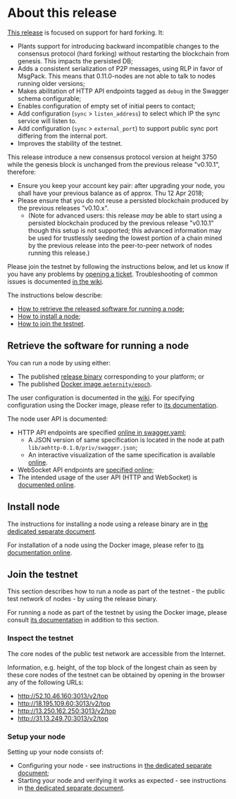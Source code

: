 # About this release

[This release][this-release] is focused on support for hard forking.
It:
* Plants support for introducing backward incompatible changes to the consensus protocol (hard forking) without restarting the blockchain from genesis. This impacts the persisted DB;
* Adds a consistent serialization of P2P messages, using RLP in favor of MsgPack. This means that 0.11.0-nodes are not able to talk to nodes running older versions;
* Makes abilitation of HTTP API endpoints tagged as `debug` in the Swagger schema configurable;
* Enables configuration of empty set of initial peers to contact;
* Add configuration (`sync` > `listen_address`) to select which IP the sync service will listen to.
* Add configuration (`sync` > `external_port`) to support public sync port differing from the internal port.
* Improves the stability of the testnet.

[this-release]: https://github.com/aeternity/epoch/releases/tag/v0.11.0

This release introduce a new consensus protocol version at height 3750 while the genesis block is unchanged from the previous release "v0.10.1", therefore:
* Ensure you keep your account key pair: after upgrading your node, you shall have your previous balance as of approx. Thu 12 Apr 2018;
* Please ensure that you do not reuse a persisted blockchain produced by the previous releases "v0.10.x".
  * (Note for advanced users: this release *may* be able to start using a persisted blockchain produced by the previous release "v0.10.1" though this setup is not supported; this advanced information may be used for trustlessly seeding the lowest portion of a chain mined by the previous release into the peer-to-peer network of nodes running this release.)

Please join the testnet by following the instructions below, and let us know if you have any problems by [opening a ticket](https://github.com/aeternity/epoch/issues).
Troubleshooting of common issues is documented [in the wiki](https://github.com/aeternity/epoch/wiki/Troubleshooting).

The instructions below describe:
* [How to retrieve the released software for running a node](#retrieve-the-software-for-running-a-node);
* [How to install a node](#install-node);
* [How to join the testnet](#join-the-testnet).

## Retrieve the software for running a node

You can run a node by using either:
* The published [release binary][this-release] corresponding to your platform; or
* The published [Docker image `aeternity/epoch`][docker].

[docker]: https://github.com/aeternity/epoch/blob/v0.11.0/docs/docker.md

The user configuration is documented in the [wiki](https://github.com/aeternity/epoch/wiki/User-provided-configuration).
For specifying configuration using the Docker image, please refer to [its documentation][docker].

The node user API is documented:
* HTTP API endpoints are specified [online in swagger.yaml][swagger-yaml];
  * A JSON version of same specification is located in the node at path `lib/aehttp-0.1.0/priv/swagger.json`;
  * An interactive visualization of the same specification is available [online][swagger-ui].
* WebSocket API endpoints are [specified online][api-doc];
* The intended usage of the user API (HTTP and WebSocket) is [documented online][api-doc].

[swagger-yaml]: https://github.com/aeternity/epoch/blob/v0.11.0/config/swagger.yaml
[swagger-ui]: https://aeternity.github.io/epoch-api-docs/?config=https://raw.githubusercontent.com/aeternity/epoch/v0.11.0/apps/aehttp/priv/swagger.json
[api-doc]: https://github.com/aeternity/protocol/blob/epoch-v0.11.0/epoch/api/README.md

## Install node

The instructions for installing a node using a release binary are in [the dedicated separate document](../../docs/installation.md).

For installation of a node using the Docker image, please refer to [its documentation online][docker].

## Join the testnet

This section describes how to run a node as part of the testnet - the public test network of nodes - by using the release binary.

For running a node as part of the testnet by using the Docker image, please consult [its documentation][docker] in addition to this section.

### Inspect the testnet

The core nodes of the public test network are accessible from the Internet.

Information, e.g. height, of the top block of the longest chain as seen by these core nodes of the testnet can be obtained by opening in the browser any of the following URLs:
* http://52.10.46.160:3013/v2/top
* http://18.195.109.60:3013/v2/top
* http://13.250.162.250:3013/v2/top
* http://31.13.249.70:3013/v2/top

### Setup your node

Setting up your node consists of:
* Configuring your node - see instructions in [the dedicated separate document](../../docs/configuration.md);
* Starting your node and verifying it works as expected - see instructions in [the dedicated separate document](../../docs/operation.md).
